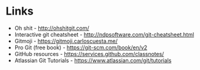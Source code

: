 # Links

* Oh shit - http://ohshitgit.com/
* Interactive git cheatsheet - http://ndpsoftware.com/git-cheatsheet.html
* Gitmoji - https://gitmoji.carloscuesta.me/
* Pro Git (free book) - https://git-scm.com/book/en/v2
* GitHub resources - https://services.github.com/classnotes/
* Atlassian Git Tutorials - https://www.atlassian.com/git/tutorials